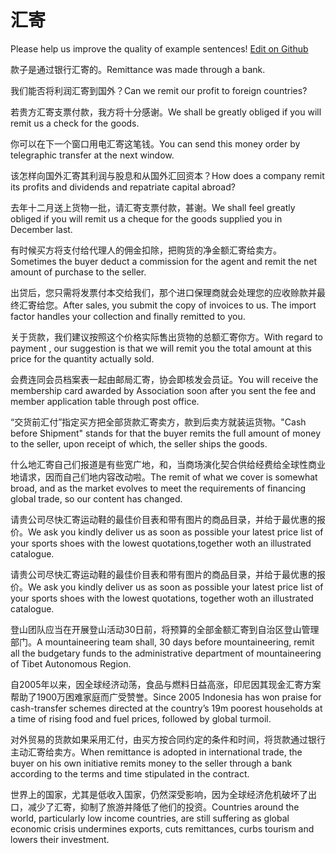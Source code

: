 # 汇寄

Please help us improve the quality of example sentences! [Edit on Github](https://github.com/jiyushe/jiyu-example-sentence-source/blob/main/chinese/huiji_3.md)

<p><span class="chinese">款子是通过银行汇寄的。</span><span class="english">Remittance was made through a bank.</span></p>

<p><span class="chinese">我们能否将利润汇寄到国外？</span><span class="english">Can we remit our profit to foreign countries?</span></p>

<p><span class="chinese">若贵方汇寄支票付款，我方将十分感谢。</span><span class="english">We shall be greatly obliged if you will remit us a check for the goods.</span></p>

<p><span class="chinese">你可以在下一个窗口用电汇寄这笔钱。</span><span class="english">You can send this money order by telegraphic transfer at the next window.</span></p>

<p><span class="chinese">该怎样向国外汇寄其利润与股息和从国外汇回资本？</span><span class="english">How does a company remit its profits and dividends and repatriate capital abroad?</span></p>

<p><span class="chinese">去年十二月送上货物一批，请汇寄支票付款，甚谢。</span><span class="english">We shall feel greatly obliged if you will remit us a cheque for the goods supplied you in December last.</span></p>

<p><span class="chinese">有时候买方将支付给代理人的佣金扣除，把购货的净金额汇寄给卖方。</span><span class="english">Sometimes the buyer deduct a commission for the agent and remit the net amount of purchase to the seller.</span></p>

<p><span class="chinese">出贷后，您只需将发票付本交给我们，那个进口保理商就会处理您的应收赊款并最终汇寄给您。</span><span class="english">After sales, you submit the copy of invoices to us. The import factor handles your collection and finally remitted to you.</span></p>

<p><span class="chinese">关于货款，我们建议按照这个价格实际售出货物的总额汇寄你方。</span><span class="english">With regard to payment , our suggestion is that we will remit you the total amount at this price for the quantity actually sold.</span></p>

<p><span class="chinese">会费连同会员档案表一起由邮局汇寄，协会即核发会员证。</span><span class="english">You will receive the membership card awarded by Association soon after you sent the fee and member application table through post office.</span></p>

<p><span class="chinese">“交货前汇付”指定买方把全部货款汇寄卖方，款到后卖方就装运货物。</span><span class="english">"Cash before Shipment" stands for that the buyer remits the full amount of money to the seller, upon receipt of which, the seller ships the goods.</span></p>

<p><span class="chinese">什么地汇寄自己们报道是有些宽广地，和，当商场演化契合供给经费给全球性商业地请求，因而自己们地内容改动啦。</span><span class="english">The remit of what we cover is somewhat broad, and as the market evolves to meet the requirements of financing global trade, so our content has changed.</span></p>

<p><span class="chinese">请贵公司尽快汇寄运动鞋的最佳价目表和带有图片的商品目录，并给于最优惠的报价。</span><span class="english">We ask you kindly deliver us as soon as possible your latest price list of your sports shoes with the lowest quotations,together woth an illustrated catalogue.</span></p>

<p><span class="chinese">请贵公司尽快汇寄运动鞋的最佳价目表和带有图片的商品目录，并给于最优惠的报价。</span><span class="english">We ask you kindly deliver us as soon as possible your latest price list of your sports shoes with the lowest quotations, together woth an illustrated catalogue.</span></p>

<p><span class="chinese">登山团队应当在开展登山活动30日前，将预算的全部金额汇寄到自治区登山管理部门。</span><span class="english">A mountaineering team shall, 30 days before mountaineering, remit all the budgetary funds to the administrative department of mountaineering of Tibet Autonomous Region.</span></p>

<p><span class="chinese">自2005年以来，因全球经济动荡，食品与燃料日益高涨，印尼因其现金汇寄方案帮助了1900万困难家庭而广受赞誉。</span><span class="english">Since 2005 Indonesia has won praise for cash-transfer schemes directed at the country’s 19m poorest households at a time of rising food and fuel prices, followed by global turmoil.</span></p>

<p><span class="chinese">对外贸易的货款如果采用汇付，由买方按合同约定的条件和时间，将货款通过银行主动汇寄给卖方。</span><span class="english">When remittance is adopted in international trade, the buyer on his own initiative remits money to the seller through a bank according to the terms and time stipulated in the contract.</span></p>

<p><span class="chinese">世界上的国家，尤其是低收入国家，仍然深受影响，因为全球经济危机破坏了出口，减少了汇寄，抑制了旅游并降低了他们的投资。</span><span class="english">Countries around the world, particularly low income countries, are still suffering as global economic crisis undermines exports, cuts remittances, curbs tourism and lowers their investment.</span></p>

